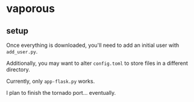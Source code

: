 # vaporous

## setup
Once everything is downloaded, you'll need to add an initial user with `add_user.py`.

Additionally, you may want to alter `config.toml` to store files in a different directory.

Currently, only `app-flask.py` works.

I plan to finish the tornado port... eventually.
